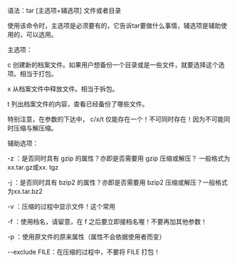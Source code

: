 语法：tar [主选项+辅选项] 文件或者目录

使用该命令时，主选项是必须要有的，它告诉tar要做什么事情，辅选项是辅助使用的，可以选用。



主选项：

c 创建新的档案文件。如果用户想备份一个目录或是一些文件，就要选择这个选项。相当于打包。

x 从档案文件中释放文件。相当于拆包。

t 列出档案文件的内容，查看已经备份了哪些文件。

特别注意，在参数的下达中， c/x/t 仅能存在一个！不可同时存在！因为不可能同时压缩与解压缩。



辅助选项：

-z ：是否同时具有 gzip 的属性？亦即是否需要用 gzip 压缩或解压？ 一般格式为xx.tar.gz或xx. tgz

-j ：是否同时具有 bzip2 的属性？亦即是否需要用 bzip2 压缩或解压？一般格式为xx.tar.bz2  

-v ：压缩的过程中显示文件！这个常用

-f ：使用档名，请留意，在 f 之后要立即接档名喔！不要再加其他参数！

-p ：使用原文件的原来属性（属性不会依据使用者而变）

--exclude FILE：在压缩的过程中，不要将 FILE 打包！